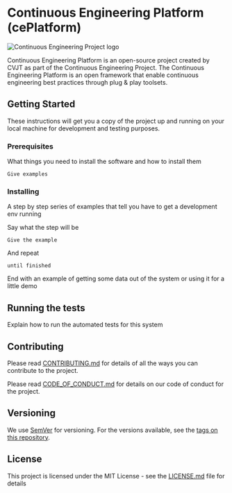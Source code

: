 # Continuous Engineering Platform (cePlatform)

![Continuous Engineering Project logo](docs/resources/ce-project-logo.png "The Continuous Engineering Project")

Continuous Engineering Platform is an open-source project created by CVJT as part of the Continuous Engineering Project. The Continuous Engineering Platform is an open framework that enable continuous engineering best practices through plug & play toolsets.

## Getting Started

These instructions will get you a copy of the project up and running on your local machine for development and testing purposes.

### Prerequisites

What things you need to install the software and how to install them

```
Give examples
```

### Installing

A step by step series of examples that tell you have to get a development env running

Say what the step will be

```
Give the example
```

And repeat

```
until finished
```

End with an example of getting some data out of the system or using it for a little demo

## Running the tests

Explain how to run the automated tests for this  system


## Contributing

Please read [CONTRIBUTING.md](./docs/CONTRIBUTING.md) for details of all the ways you can contribute to the project.

Please read [CODE_OF_CONDUCT.md](./docs/CODE_OF_CONDUCT.md) for details on our code of conduct for the project.

## Versioning

We use [SemVer](http://semver.org/) for versioning. For the versions available, see the [tags on this repository](https://github.com/ContinuousEngineeringProject/ContinuousEngineeringPlatform/tags). 

## License

This project is licensed under the MIT License - see the [LICENSE.md](LICENSE.md) file for details


